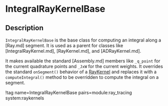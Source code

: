 # IntegralRayKernelBase

## Description

`IntegralRayKernelBase` is the base class for computing an integral along a [Ray.md] segment. It is used as a parent for classes like [IntegralRayKernel.md], [RayKernel.md], and [ADRayKernel.md].

It makes available the standard [Assembly.md] members like `_q_point` for the current quadrature points and `_JxW` for the current weights. It overrides the standard `onSegment()` behavior of a [RayKernel](RayKernels/index.md) and replaces it with a `computeIntegral()` method to be overridden to compute the integral on a segment.

!tag name=IntegralRayKernelBase pairs=module:ray_tracing system:raykernels

